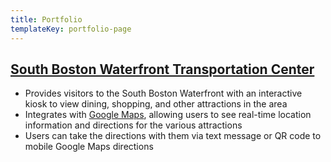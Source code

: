 ```yaml
---
title: Portfolio
templateKey: portfolio-page
---
```

## [South Boston Waterfront Transportation Center](https://artofcontext.com/project/sbwtc-wayfinding)

* Provides visitors to the South Boston Waterfront with an interactive kiosk to view dining, shopping, and other attractions in the area
* Integrates with [Google Maps](https://google.com/maps), allowing users to see real-time location information and directions for the various attractions
* Users can take the directions with them via text message or QR code to mobile Google Maps directions
